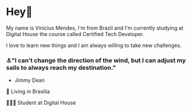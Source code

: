 # Hey👋

My name is Vinicius Mendes, I'm from Brazil 
and I'm currently studying at Digital House
the course called Certified Tech Developer.

I love to learn new things and I am always 
willing to take new challenges.

### ⚓"I can’t change the direction of the wind, but I can adjust my sails to always reach my destination." 
- Jimmy Dean

📍  Living in Brasília

👨🏻‍💻 Student at Digital House

